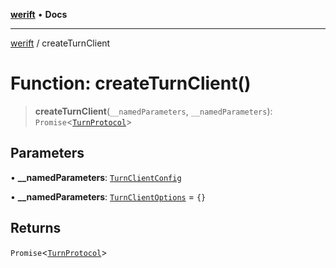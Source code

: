 [**werift**](../README.md) • **Docs**

***

[werift](../globals.md) / createTurnClient

# Function: createTurnClient()

> **createTurnClient**(`__namedParameters`, `__namedParameters`): `Promise`\<[`TurnProtocol`](../classes/TurnProtocol.md)\>

## Parameters

• **\_\_namedParameters**: [`TurnClientConfig`](../interfaces/TurnClientConfig.md)

• **\_\_namedParameters**: [`TurnClientOptions`](../interfaces/TurnClientOptions.md) = `{}`

## Returns

`Promise`\<[`TurnProtocol`](../classes/TurnProtocol.md)\>
